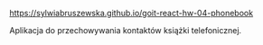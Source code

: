 https://sylwiabruszewska.github.io/goit-react-hw-04-phonebook

Aplikacja do przechowywania kontaktów książki telefonicznej.
